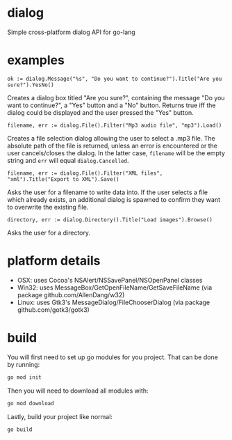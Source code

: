 # dialog
Simple cross-platform dialog API for go-lang

# examples
    ok := dialog.Message("%s", "Do you want to continue?").Title("Are you sure?").YesNo()

Creates a dialog box titled "Are you sure?", containing the message "Do you want to continue?",
a "Yes" button and a "No" button. Returns true iff the dialog could be displayed and the user
pressed the "Yes" button.

    filename, err := dialog.File().Filter("Mp3 audio file", "mp3").Load()

Creates a file selection dialog allowing the user to select a .mp3 file. The absolute path of
the file is returned, unless an error is encountered or the user cancels/closes the dialog.
In the latter case, `filename` will be the empty string and `err` will equal `dialog.Cancelled`.

    filename, err := dialog.File().Filter("XML files", "xml").Title("Export to XML").Save()

Asks the user for a filename to write data into. If the user selects a file which already exists,
an additional dialog is spawned to confirm they want to overwrite the existing file.

    directory, err := dialog.Directory().Title("Load images").Browse()

Asks the user for a directory.

# platform details
* OSX: uses Cocoa's NSAlert/NSSavePanel/NSOpenPanel classes
* Win32: uses MessageBox/GetOpenFileName/GetSaveFileName (via package github.com/AllenDang/w32)
* Linux: uses Gtk3's MessageDialog/FileChooserDialog (via package github.com/gotk3/gotk3)

# build

You will first need to set up go modules for you project. That can be done by running:

```bash
go mod init
```

Then you will need to download all modules with:

```bash
go mod download
```

Lastly, build your project like normal:

```bash
go build
```
